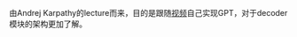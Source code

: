 由Andrej Karpathy的lecture而来，目的是跟随[视频](https://www.youtube.com/watch?v=kCc8FmEb1nY&ab_channel=AndrejKarpathy)自己实现GPT，对于decoder模块的架构更加了解。